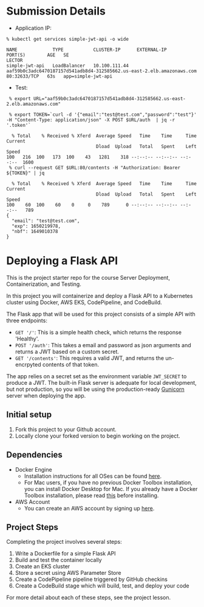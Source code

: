 # Submission Details

- Application IP:

 ```
 % kubectl get services simple-jwt-api -o wide

NAME             TYPE           CLUSTER-IP      EXTERNAL-IP                                                              PORT(S)        AGE   SE
LECTOR
simple-jwt-api   LoadBalancer   10.100.111.44   aaf59b0c3adc6470187157d541adb8d4-312585662.us-east-2.elb.amazonaws.com   80:32633/TCP   63s   app=simple-jwt-api
```

- Test:
```
 % export URL="aaf59b0c3adc6470187157d541adb8d4-312585662.us-east-2.elb.amazonaws.com"

 % export TOKEN=`curl -d '{"email":"test@test.com","password":"test"}' -H "Content-Type: application/json" -X POST $URL/auth  | jq -r '.token'`

  % Total    % Received % Xferd  Average Speed   Time    Time     Time  Current
                                 Dload  Upload   Total   Spent    Left  Speed
100   216  100   173  100    43   1281    318 --:--:-- --:--:-- --:--:--  1600
 % curl --request GET $URL:80/contents -H "Authorization: Bearer ${TOKEN}" | jq

  % Total    % Received % Xferd  Average Speed   Time    Time     Time  Current
                                 Dload  Upload   Total   Spent    Left  Speed
100    60  100    60    0     0    789      0 --:--:-- --:--:-- --:--:--   789
{
  "email": "test@test.com",
  "exp": 1650219978,
  "nbf": 1649010378
}
```

# Deploying a Flask API

This is the project starter repo for the course Server Deployment, Containerization, and Testing.

In this project you will containerize and deploy a Flask API to a Kubernetes cluster using Docker, AWS EKS, CodePipeline, and CodeBuild.

The Flask app that will be used for this project consists of a simple API with three endpoints:

- `GET '/'`: This is a simple health check, which returns the response 'Healthy'. 
- `POST '/auth'`: This takes a email and password as json arguments and returns a JWT based on a custom secret.
- `GET '/contents'`: This requires a valid JWT, and returns the un-encrpyted contents of that token. 

The app relies on a secret set as the environment variable `JWT_SECRET` to produce a JWT. The built-in Flask server is adequate for local development, but not production, so you will be using the production-ready [Gunicorn](https://gunicorn.org/) server when deploying the app.

## Initial setup
1. Fork this project to your Github account.
2. Locally clone your forked version to begin working on the project.

## Dependencies

- Docker Engine
    - Installation instructions for all OSes can be found [here](https://docs.docker.com/install/).
    - For Mac users, if you have no previous Docker Toolbox installation, you can install Docker Desktop for Mac. If you already have a Docker Toolbox installation, please read [this](https://docs.docker.com/docker-for-mac/docker-toolbox/) before installing.
 - AWS Account
     - You can create an AWS account by signing up [here](https://aws.amazon.com/#).
     
## Project Steps

Completing the project involves several steps:

1. Write a Dockerfile for a simple Flask API
2. Build and test the container locally
3. Create an EKS cluster
4. Store a secret using AWS Parameter Store
5. Create a CodePipeline pipeline triggered by GitHub checkins
6. Create a CodeBuild stage which will build, test, and deploy your code

For more detail about each of these steps, see the project lesson.
